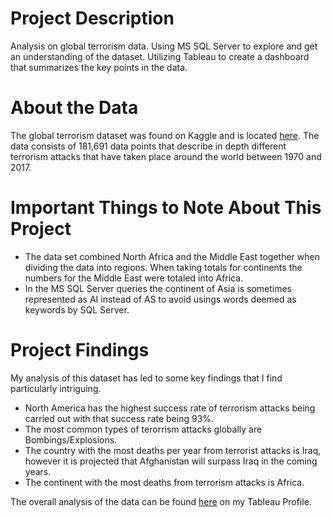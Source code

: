 
# Project Description
Analysis on global terrorism data. Using MS SQL Server to explore and get an understanding of the dataset. Utilizing Tableau to create a dashboard that summarizes the key points in the data.

# About the Data
The global terrorism dataset was found on Kaggle and is located [here](https://www.kaggle.com/datasets/START-UMD/gtd). The data consists of 181,691 data points that describe in depth different terrorism attacks that have taken place around the world between 1970 and 2017. 

# Important Things to Note About This Project
  - The data set combined North Africa and the Middle East together when dividing the data into regions. When taking totals for continents the numbers for the Middle East were totaled into Africa.
  - In the MS SQL Server queries the continent of Asia is sometimes represented as AI instead of AS to avoid usings words deemed as keywords by SQL Server.
  
# Project Findings

My analysis of this dataset has led to some key findings that I find particularly intriguing.
  - North America has the highest success rate of terrorism attacks being carried out with that success rate being 93%. 
  - The most common types of terorrism attacks globally are Bombings/Explosions.
  - The country with the most deaths per year from terrorist attacks is Iraq, however it is projected that Afghanistan will surpass Iraq in the coming years.
  - The continent with the most deaths from terrorism attacks is Africa.
  
The overall analysis of the data can be found [here](https://public.tableau.com/app/profile/jacob.davison/viz/GlobalTerrorismData_16619501106310/Dashboard1) on my Tableau Profile.
 


